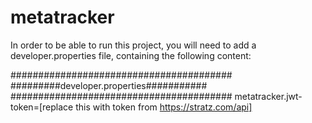 # metatracker

In order to be able to run this project, you will need to add a developer.properties file, containing the following content:

########################################
#########developer.properties###########
########################################
metatracker.jwt-token=[replace this with token from https://stratz.com/api]

